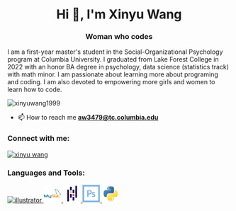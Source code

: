 <h1 align="center">Hi 👋, I'm Xinyu Wang</h1>
<h3 align="center">Woman who codes</h3>

<p> I am a first-year master's student in the Social-Organizational Psychology program at Columbia University. I graduated from Lake Forest College in 2022 with an honor BA degree in psychology, data science (statistics track) with math minor. I am passionate about learning more about programing and coding. I am also devoted to empowering more girls and women to learn how to code. </p>


<p align="left"> <img src="https://komarev.com/ghpvc/?username=xinyuwang1999&label=Profile%20views&color=0e75b6&style=flat" alt="xinyuwang1999" /> </p>

- 📫 How to reach me **aw3479@tc.columbia.edu**

<h3 align="left">Connect with me:</h3>
<p align="left">
<a href="https://www.linkedin.com/in/lfcxinyuwang/" target="blank"><img align="center" src="https://raw.githubusercontent.com/rahuldkjain/github-profile-readme-generator/master/src/images/icons/Social/linked-in-alt.svg" alt="xinyu wang" height="30" width="40" /></a>
</p>

<h3 align="left">Languages and Tools:</h3>
<p align="left"> <a href="https://www.adobe.com/in/products/illustrator.html" target="_blank" rel="noreferrer"> <img src="https://www.vectorlogo.zone/logos/adobe_illustrator/adobe_illustrator-icon.svg" alt="illustrator" width="40" height="40"/> </a> <a href="https://www.mysql.com/" target="_blank" rel="noreferrer"> <img src="https://raw.githubusercontent.com/devicons/devicon/master/icons/mysql/mysql-original-wordmark.svg" alt="mysql" width="40" height="40"/> </a> <a href="https://pandas.pydata.org/" target="_blank" rel="noreferrer"> <img src="https://raw.githubusercontent.com/devicons/devicon/2ae2a900d2f041da66e950e4d48052658d850630/icons/pandas/pandas-original.svg" alt="pandas" width="40" height="40"/> </a> <a href="https://www.photoshop.com/en" target="_blank" rel="noreferrer"> <img src="https://raw.githubusercontent.com/devicons/devicon/master/icons/photoshop/photoshop-line.svg" alt="photoshop" width="40" height="40"/> </a> <a href="https://www.python.org" target="_blank" rel="noreferrer"> <img src="https://raw.githubusercontent.com/devicons/devicon/master/icons/python/python-original.svg" alt="python" width="40" height="40"/> </a> </p>

